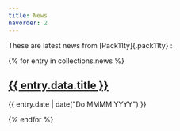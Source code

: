 ```yaml
---
title: News
navorder: 2
---
```


These are latest news from [Pack11ty]{.pack11ty} :

<div class="stack">

{% for entry in collections.news %}

  <article class="news">
    <h2 class="news__title"><a href="{{ entry.url }}">{{ entry.data.title }}</a></h2>
    <p class="news__meta">{{ entry.date | date("Do MMMM YYYY") }}</p>
  </article>
{% endfor %}

</div>
